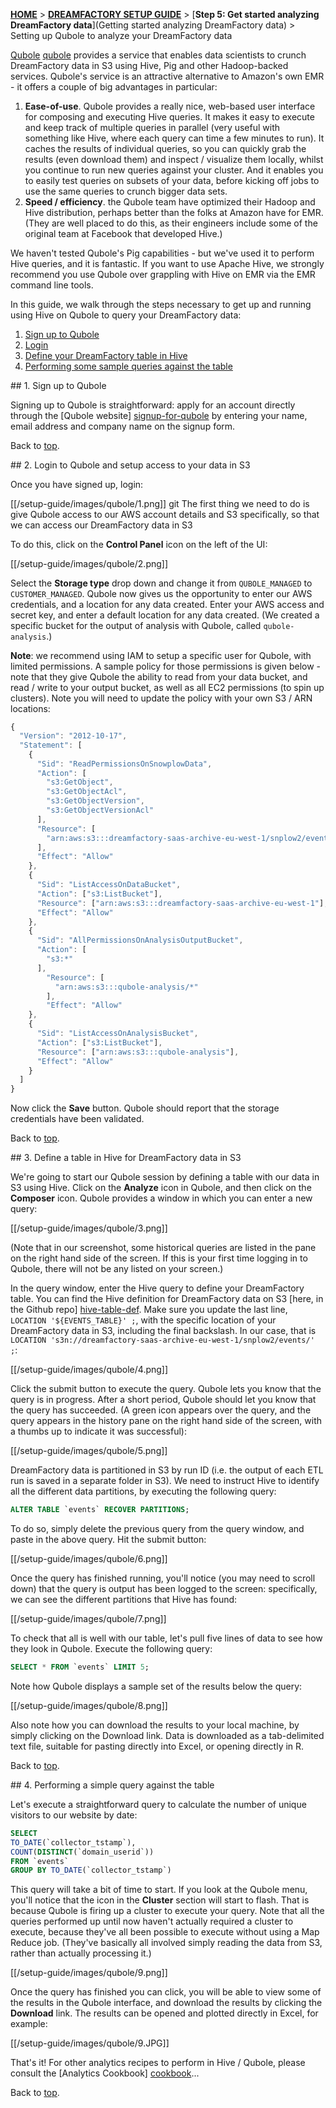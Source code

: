 <a name="top" />

[**HOME**](Home) > [**DREAMFACTORY SETUP GUIDE**](Setting-up-DreamFactory) > [**Step 5: Get started analyzing DreamFactory data**](Getting started analyzing DreamFactory data) > Setting up Qubole to analyze your DreamFactory data

[Qubole] [qubole] provides a service that enables data scientists to crunch DreamFactory data in S3 using Hive, Pig and other Hadoop-backed services. Qubole's service is an attractive alternative to Amazon's own EMR - it offers a couple of big advantages in particular:

1. **Ease-of-use**. Qubole provides a really nice, web-based user interface for composing and executing Hive queries. It makes it easy to execute and keep track of multiple queries in parallel (very useful with something like Hive, where each query can time a few minutes to run). It caches the results of individual queries, so you can quickly grab the results (even download them) and inspect / visualize them locally, whilst you continue to run new queries against your cluster. And it enables you to easily test queries on subsets of your data, before kicking off jobs to use the same queries to crunch bigger data sets.
2. **Speed / efficiency**. the Qubole team have optimized their Hadoop and Hive distribution, perhaps better than the folks at Amazon have for EMR. (They are well placed to do this, as their engineers include some of the original team at Facebook that developed Hive.)

We haven't tested Qubole's Pig capabilities - but we've used it to perform Hive queries, and it is fantastic. If you want to use Apache Hive, we strongly recommend you use Qubole over grappling with Hive on EMR via the EMR command line tools.

In this guide, we walk through the steps necessary to get up and running using Hive on Qubole to query your DreamFactory data:

1. [Sign up to Qubole](#signup)
2. [Login](#login)
3. [Define your DreamFactory table in Hive](#define-table)
4. [Performing some sample queries against the table](#queries)

<a name="sign-up" />
## 1. Sign up to Qubole

Signing up to Qubole is straightforward: apply for an account directly through the [Qubole website] [signup-for-qubole] by entering your name, email address and company name on the signup form.

Back to [top](#top).

<a name="login" />
## 2. Login to Qubole and setup access to your data in S3

Once you have signed up, login:

[[/setup-guide/images/qubole/1.png]]
git
The first thing we need to do is give Qubole access to our AWS account details and S3 specifically, so that we can access our DreamFactory data in S3

To do this, click on the **Control Panel** icon on the left of the UI:

[[/setup-guide/images/qubole/2.png]]

Select the **Storage type** drop down and change it from `QUBOLE_MANAGED` to `CUSTOMER_MANAGED`. Qubole now gives us the opportunity to enter our AWS credentials, and a location for any data created. Enter your AWS access and secret key, and enter a default location for any data created. (We created a specific bucket for the output of analysis with Qubole, called `qubole-analysis`.)

**Note**: we recommend using IAM to setup a specific user for Qubole, with limited permissions. A sample policy for those permissions is given below - note that they give Qubole the ability to read from your data bucket, and read / write to your output bucket, as well as all EC2 permissions (to spin up clusters). Note you will need to update the policy with your own S3 / ARN locations:

```javascript
{
  "Version": "2012-10-17",
  "Statement": [
    {
      "Sid": "ReadPermissionsOnSnowplowData",
      "Action": [
        "s3:GetObject",
        "s3:GetObjectAcl",
        "s3:GetObjectVersion",
        "s3:GetObjectVersionAcl"
      ],
      "Resource": [
        "arn:aws:s3:::dreamfactory-saas-archive-eu-west-1/snplow2/events/*"
      ],
      "Effect": "Allow"
    },
    {
      "Sid": "ListAccessOnDataBucket",
      "Action": ["s3:ListBucket"],
      "Resource": ["arn:aws:s3:::dreamfactory-saas-archive-eu-west-1"],
      "Effect": "Allow"
    },
    {
      "Sid": "AllPermissionsOnAnalysisOutputBucket",
      "Action": [
        "s3:*"
      ],
        "Resource": [
          "arn:aws:s3:::qubole-analysis/*"
        ],
        "Effect": "Allow"
    },
    {
      "Sid": "ListAccessOnAnalysisBucket",
      "Action": ["s3:ListBucket"],
      "Resource": ["arn:aws:s3:::qubole-analysis"],
      "Effect": "Allow"
    }
  ]
}
```

Now click the **Save** button. Qubole should report that the storage credentials have been validated.

Back to [top](#top).

<a name="define-table" />
## 3. Define a table in Hive for DreamFactory data in S3

We're going to start our Qubole session by defining a table with our data in S3 using Hive. Click on the **Analyze** icon in Qubole, and then click on the **Composer** icon. Qubole provides a window in which you can enter a new query:

[[/setup-guide/images/qubole/3.png]]

(Note that in our screenshot, some historical queries are listed in the pane on the right hand side of the screen. If this is your first time logging in to Qubole, there will not be any listed on your screen.)

In the query window, enter the Hive query to define your DreamFactory table. You can find the Hive definition for DreamFactory data on S3 [here, in the Github repo] [hive-table-def]. Make sure you update the last line, `LOCATION '${EVENTS_TABLE}' ;`, with the specific location of your DreamFactory data in S3, including the final backslash. In our case, that is `LOCATION 's3n://dreamfactory-saas-archive-eu-west-1/snplow2/events/' ;`:

[[/setup-guide/images/qubole/4.png]]

Click the submit button to execute the query. Qubole lets you know that the query is in progress. After a short period, Qubole should let you know that the query has succeeded. (A green icon appears over the query, and the query appears in the history pane on the right hand side of the screen, with a thumbs up to indicate it was successful):

[[/setup-guide/images/qubole/5.png]]

DreamFactory data is partitioned in S3 by run ID (i.e. the output of each ETL run is saved in a separate folder in S3). We need to instruct Hive to identify all the different data partitions, by executing the following query:

```sql
ALTER TABLE `events` RECOVER PARTITIONS;
```

To do so, simply delete the previous query from the query window, and paste in the above query. Hit the submit button:

[[/setup-guide/images/qubole/6.png]]

Once the query has finished running, you'll notice (you may need to scroll down) that the query is output has been logged to the screen: specifically, we can see the different partitions that Hive has found:

[[/setup-guide/images/qubole/7.png]]

To check that all is well with our table, let's pull five lines of data to see how they look in Qubole. Execute the following query:

```sql
SELECT * FROM `events` LIMIT 5;
```

Note how Qubole displays a sample set of the results below the query:

[[/setup-guide/images/qubole/8.png]]

Also note how you can download the results to your local machine, by simply clicking on the Download link. Data is downloaded as a tab-delimited text file, suitable for pasting directly into Excel, or opening directly in R.

Back to [top](#top).

<a name="queries" />
## 4. Performing a simple query against the table

Let's execute a straightforward query to calculate the number of unique visitors to our website by date:

```sql
SELECT
TO_DATE(`collector_tstamp`),
COUNT(DISTINCT(`domain_userid`))
FROM `events`
GROUP BY TO_DATE(`collector_tstamp`)
```

This query will take a bit of time to start. If you look at the Qubole menu, you'll notice that the icon in the **Cluster** section will start to flash. That is because Qubole is firing up a cluster to execute your query. Note that all the queries performed up until now haven't actually required a cluster to execute, because they've all been possible to execute without using a Map Reduce job. (They've basically all involved simply reading the data from S3, rather than actually processing it.)

[[/setup-guide/images/qubole/9.png]]

Once the query has finished you can click, you will be able to view some of the results in the Qubole interface, and download the results by clicking the **Download** link. The results can be opened and plotted directly in Excel, for example:

[[/setup-guide/images/qubole/9.JPG]]

That's it! For other analytics recipes to perform in Hive / Qubole, please consult the [Analytics Cookbook] [cookbook]...

Back to [top](#top).



[qubole]: http://www.qubole.com/
[signup-for-qubole]: http://info.qubole.com/free-account
[hive-table-def]: https://github.com/dreamfactorysoftware/dsp-core/blob/master/4-storage/hive-storage/hiveql/table-def.q
[cookbook]: http://dreamfactory.com/analytics/index.html
